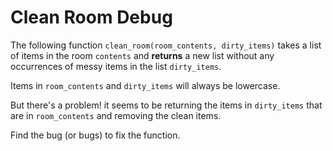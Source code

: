 # Clean Room Debug

The following function `clean_room(room_contents, dirty_items)` takes a list of items in the room `contents` and **returns** a new list 
without any occurrences of messy items in the list `dirty_items`. 

Items in `room_contents` and `dirty_items` will always be lowercase.


But there's a problem! it seems to be returning the items in `dirty_items` that are in `room_contents` and removing the clean items.

Find the bug (or bugs) to fix the function.
